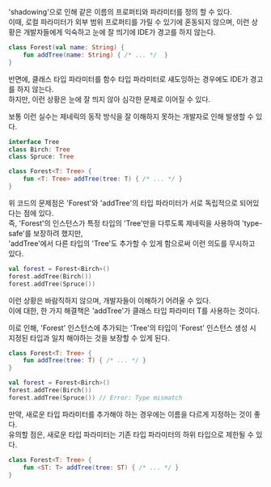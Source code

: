 'shadowing'으로 인해 같은 이름의 프로퍼티와 파라미터를 정의 할 수 있다.  
이때, 로컬 파라미터가 외부 범위 프로퍼티를 가릴 수 있기에 혼동되지 않으며, 이런 상황은 개발자들에게 익숙하고 눈에 잘 띄기에 IDE가 경고를 하지 않는다.

```kotlin
class Forest(val name: String) {
    fun addTree(name: String) { /* ... */  }
}
```

반면에, 클래스 타입 파라미터를 함수 타입 파라미터로 섀도잉하는 경우에도 IDE가 경고를 하지 않는다.  
하지만, 이런 상황은 눈에 잘 띄지 않아 심각한 문제로 이어질 수 있다. 

보통 이런 실수는 제네릭의 동작 방식을 잘 이해하지 못하는 개발자로 인해 발생할 수 있다.

```kotlin
interface Tree
class Birch: Tree
class Spruce: Tree

class Forest<T: Tree> {
    fun <T: Tree> addTree(tree: T) { /* ... */ }
}
```

위 코드의 문제점은 'Forest'와 'addTree'의 타입 파라미터가 서로 독립적으로 되어있다는 점에 있다.  
즉, 'Forest'의 인스턴스가 특정 타입의 'Tree'만을 다루도록 제네릭을 사용하여 'type-safe'를 보장하려 했지만,  
'addTree'에서 다른 타입의 'Tree'도 추가할 수 있게 함으로써 이런 의도를 무시하고 있다.

```kotlin
val forest = Forest<Birch>()
forest.addTree(Birch())
forest.addTree(Spruce())
```

이런 상황은 바람직하지 않으며, 개발자들이 이해하기 어려울 수 있다.  
이에 대한, 한 가지 해결책은 'addTree'가 클래스 타입 파라미터 T를 사용하는 것이다.

이로 인해, 'Forest' 인스턴스에 추가되는 'Tree'의 타입이 'Forest' 인스턴스 생성 시 지정된 타입과 일치 해야하는 것을 보장할 수 있게 된다. 

```kotlin
class Forest<T: Tree> {
    fun addTree(tree: T) { /* ... */ }
}

val forest = Forest<Birch>()
forest.addTree(Birch())
forest.addTree(Spruce()) // Error: Type mismatch
```

만약, 새로운 타입 파라미터를 추가해야 하는 경우에는 이름을 다르게 지정하는 것이 좋다.  
유의할 점은, 새로운 타입 파라미터는 기존 타입 파라미터의 하위 타입으로 제한될 수 있다.

```kotlin
class Forest<T: Tree> {
    fun <ST: T> addTree(tree: ST) { /* ... */ }
}
```